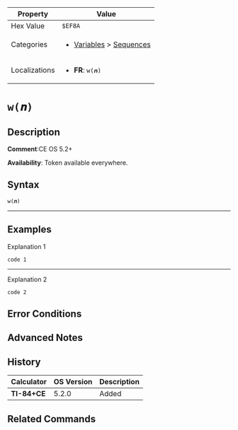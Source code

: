 | Property      | Value |
|---------------|-------|
| Hex Value     | `$EF8A`|
| Categories    | <ul><li>[Variables](<../categories/Variables.md>) > [Sequences](<../categories/Variables.md#Sequences>)</li></ul> |
| Localizations | <ul><li><b>FR</b>: `w(𝒏)`</li></ul> |

# `w(𝒏)`

## Description


<b>Comment</b>:CE OS 5.2+

<b>Availability</b>: Token available everywhere.

## Syntax
`w(𝒏)`

<hr>

## Examples

Explanation 1
```ti-basic
code 1
```
---
Explanation 2
```ti-basic
code 2
```

## Error Conditions


## Advanced Notes


## History
| Calculator | OS Version | Description |
|------------|------------|-------------|
| <b>TI-84+CE</b> | 5.2.0 | Added

## Related Commands

    